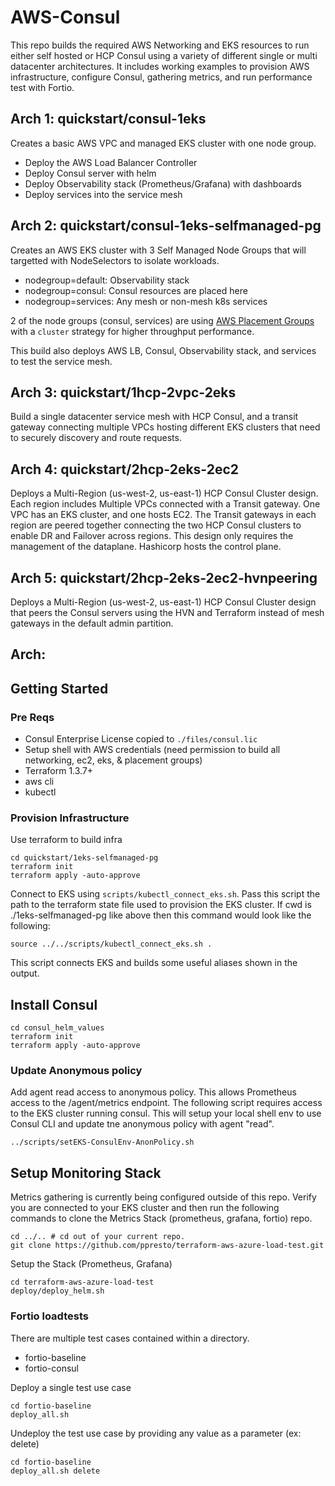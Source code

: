 # AWS-Consul

This repo builds the required AWS Networking and EKS resources to run either self hosted or HCP Consul using a variety of different single or multi datacenter architectures. It includes working examples to provision AWS infrastructure, configure Consul, gathering metrics, and run performance test with Fortio.

## Arch 1: quickstart/consul-1eks
Creates a basic AWS VPC and managed EKS cluster with one node group.
* Deploy the AWS Load Balancer Controller
* Deploy Consul server with helm
* Deploy Observability stack (Prometheus/Grafana) with dashboards
* Deploy services into the service mesh
## Arch 2: quickstart/consul-1eks-selfmanaged-pg
Creates an AWS EKS cluster with 3 Self Managed Node Groups that will targetted with NodeSelectors to isolate workloads.
- nodegroup=default:  Observability stack
- nodegroup=consul:   Consul resources are placed here
- nodegroup=services: Any mesh or non-mesh k8s services

2 of the node groups (consul, services) are using [AWS Placement Groups](https://docs.aws.amazon.com/AWSEC2/latest/UserGuide/placement-groups.html) with a `cluster` strategy for higher throughput performance.

This build also deploys AWS LB, Consul, Observability stack, and services to test the service mesh.

## Arch 3: quickstart/1hcp-2vpc-2eks
Build a single datacenter service mesh with HCP Consul, and a transit gateway connecting multiple VPCs hosting different EKS clusters that need to securely discovery and route requests.

## Arch 4: quickstart/2hcp-2eks-2ec2
Deploys a Multi-Region (us-west-2, us-east-1) HCP Consul Cluster design.  Each region includes Multiple VPCs connected with a Transit gateway.   One VPC has an EKS cluster, and one hosts EC2.  The Transit gateways in each region are peered together connecting the two HCP Consul clusters to enable DR and Failover across regions.  This design only requires the management of the dataplane.  Hashicorp hosts the control plane.

## Arch 5: quickstart/2hcp-2eks-2ec2-hvnpeering
Deploys a Multi-Region (us-west-2, us-east-1) HCP Consul Cluster design that peers the Consul servers using the HVN and Terraform instead of mesh gateways in the default admin partition.


## Arch: 
## Getting Started

### Pre Reqs
- Consul Enterprise License copied to `./files/consul.lic`
- Setup shell with AWS credentials (need permission to build all networking, ec2, eks, & placement groups)
- Terraform 1.3.7+
- aws cli
- kubectl

### Provision Infrastructure
Use terraform to build infra
```
cd quickstart/1eks-selfmanaged-pg
terraform init
terraform apply -auto-approve
```

Connect to EKS using `scripts/kubectl_connect_eks.sh`.  Pass this script the path to the terraform state file used to provision the EKS cluster.  If cwd is ./1eks-selfmanaged-pg like above then this command would look like the following:
```
source ../../scripts/kubectl_connect_eks.sh .
```
This script connects EKS and builds some useful aliases shown in the output.

## Install Consul
```
cd consul_helm_values
terraform init
terraform apply -auto-approve
```

### Update Anonymous policy
Add agent read access to anonymous policy.  This allows Prometheus access to the /agent/metrics endpoint.  The following script requires access to the EKS cluster running consul.  This will setup your local shell env to use Consul CLI and update tne anonymous policy with agent "read".
```
../scripts/setEKS-ConsulEnv-AnonPolicy.sh
```
## Setup Monitoring Stack
Metrics gathering is currently being configured outside of this repo. Verify you are connected to your EKS cluster and then run the following commands to clone the Metrics Stack (prometheus, grafana, fortio) repo.
```
cd ../.. # cd out of your current repo.
git clone https://github.com/ppresto/terraform-aws-azure-load-test.git
```

Setup the Stack (Prometheus, Grafana)
```
cd terraform-aws-azure-load-test
deploy/deploy_helm.sh
```
### Fortio loadtests
There are multiple test cases contained within a directory.
* fortio-baseline
* fortio-consul

Deploy a single test use case
```
cd fortio-baseline
deploy_all.sh
```

Undeploy the test use case by providing any value as a parameter (ex: delete)
```
cd fortio-baseline
deploy_all.sh delete
```



